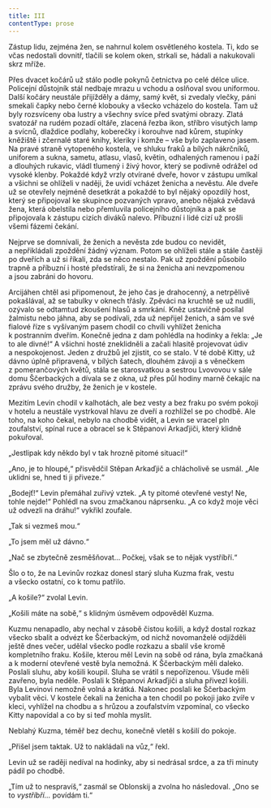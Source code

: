 ```yaml
---
title: III
contentType: prose
---
```


Zástup lidu, zejména žen, se nahrnul kolem osvětleného kostela. Ti, kdo se včas nedostali dovnitř, tlačili se kolem oken, strkali se, hádali a nakukovali skrz mříže.

Přes dvacet kočárů už stálo podle pokynů četnictva po celé délce ulice. Policejní důstojník stál nedbaje mrazu u vchodu a oslňoval svou uniformou. Další kočáry neustále přijížděly a dámy, samý květ, si zvedaly vlečky, páni smekali čapky nebo černé klobouky a všecko vcházelo do kostela. Tam už byly rozsvíceny oba lustry a všechny svíce před svatými obrazy. Zlatá svatozář na rudém pozadí oltáře, zlacená řezba ikon, stříbro visutých lamp a svícnů, dlaždice podlahy, koberečky i korouhve nad kůrem, stupínky kněžiště i zčernalé staré knihy, kleriky i komže – vše bylo zaplaveno jasem. Na pravé straně vytopeného kostela, ve shluku fraků a bílých nákrčníků, uniforem a sukna, sametu, atlasu, vlasů, květin, odhalených ramenou i paží a dlouhých rukavic, vládl tlumený i živý hovor, který se podivně odrážel od vysoké klenby. Pokaždé když vrzly otvírané dveře, hovor v zástupu umlkal a všichni se ohlíželi v naději, že uvidí vcházet ženicha a nevěstu. Ale dveře už se otevřely nejméně desetkrát a pokaždé to byl nějaký opozdilý host, který se připojoval ke skupince pozvaných vpravo, anebo nějaká zvědavá žena, která obelstila nebo přemluvila policejního důstojníka a pak se připojovala k zástupu cizích diváků nalevo. Příbuzní i lidé cizí už prošli všemi fázemi čekání.

Nejprve se domnívali, že ženich a nevěsta zde budou co nevidět, a nepřikládali zpoždění žádný význam. Potom se ohlíželi stále a stále častěji po dveřích a už si říkali, zda se něco nestalo. Pak už zpoždění působilo trapně a příbuzní i hosté předstírali, že si na ženicha ani nevzpomenou a jsou zabráni do hovoru.

Arcijáhen chtěl asi připomenout, že jeho čas je drahocenný, a netrpělivě pokašlával, až se tabulky v oknech třásly. Zpěváci na kruchtě se už nudili, ozývalo se odtamtud zkoušení hlasů a smrkání. Kněz ustavičně posílal žalmistu nebo jáhna, aby se podívali, zda už nepřijel ženich, a sám ve své fialové říze s vyšívaným pasem chodil co chvíli vyhlížet ženicha k postranním dveřím. Konečně jedna z dam pohlédla na hodinky a řekla: „Je to ale divné!“ A všichni hosté zneklidněli a začali hlasitě projevovat údiv a nespokojenost. Jeden z družbů jel zjistit, co se stalo. V té době Kitty, už dávno úplně připravená, v bílých šatech, dlouhém závoji a s věnečkem z pomerančových květů, stála se starosvatkou a sestrou Lvovovou v sále domu Ščerbackých a dívala se z okna, už přes půl hodiny marně čekajíc na zprávu svého družby, že ženich je v kostele.

Mezitím Levin chodil v kalhotách, ale bez vesty a bez fraku po svém pokoji v hotelu a neustále vystrkoval hlavu ze dveří a rozhlížel se po chodbě. Ale toho, na koho čekal, nebylo na chodbě vidět, a Levin se vracel pln zoufalství, spínal ruce a obracel se k Stěpanovi Arkaďjiči, který klidně pokuřoval.

„Jestlipak kdy někdo byl v tak hrozně pitomé situaci!“

„Ano, je to hloupé,“ přisvědčil Stěpan Arkaďjič a chlácholivě se usmál. „Ale uklidni se, hned ti ji přiveze.“

„Bodejť!“ Levin přemáhal zuřivý vztek. „A ty pitomé otevřené vesty! Ne, tohle nejde!“ Pohlédl na svou zmačkanou náprsenku. „A co když moje věci už odvezli na dráhu!“ vykřikl zoufale.

„Tak si vezmeš mou.“

„To jsem měl už dávno.“

„Nač se zbytečně zesměšňovat… Počkej, však se to nějak vystříbří.“

Šlo o to, že na Levinův rozkaz donesl starý sluha Kuzma frak, vestu a všecko ostatní, co k tomu patřilo.

„A košile?“ zvolal Levin.

„Košili máte na sobě,“ s klidným úsměvem odpověděl Kuzma.

Kuzmu nenapadlo, aby nechal v zásobě čistou košili, a když dostal rozkaz všecko sbalit a odvézt ke Ščerbackým, od nichž novomanželé odjížděli ještě dnes večer, udělal všecko podle rozkazu a sbalil vše kromě kompletního fraku. Košile, kterou měl Levin na sobě od rána, byla zmačkaná a k moderní otevřené vestě byla nemožná. K Ščerbackým měli daleko. Poslali sluhu, aby košili koupil. Sluha se vrátil s nepořízenou. Všude měli zavřeno, byla neděle. Poslali k Stěpanovi Arkaďjiči a sluha přivezl košili. Byla Levinovi nemožně volná a krátká. Nakonec poslali ke Ščerbackým vybalit věci. V kostele čekali na ženicha a ten chodil po pokoji jako zvíře v kleci, vyhlížel na chodbu a s hrůzou a zoufalstvím vzpomínal, co všecko Kitty napovídal a co by si teď mohla myslit.

Neblahý Kuzma, téměř bez dechu, konečně vletěl s košilí do pokoje.

„Přišel jsem taktak. Už to nakládali na vůz,“ řekl.

Levin už se raději nedíval na hodinky, aby si nedrásal srdce, a za tři minuty pádil po chodbě.

„Tím už to nespravíš,“ zasmál se Oblonskij a zvolna ho následoval. „Ono se to _vystříbří…_ povídám ti.“
